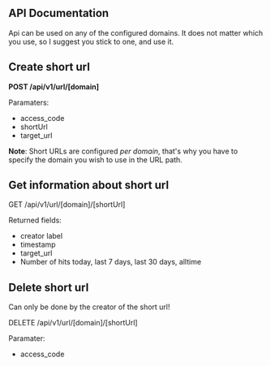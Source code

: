 API Documentation
-----------------

Api can be used on any of the configured domains. It does not matter which you use, so I suggest you stick to one, and use it. 

## Create short url

**POST /api/v1/url/[domain]**

Paramaters:
- access_code
- shortUrl
- target_url

**Note**: Short URLs are configured *per domain*, that's why you have to specify the domain you wish to use in the URL path. 

## Get information about short url

GET /api/v1/url/[domain]/[shortUrl]

Returned fields:
- creator label
- timestamp
- target_url
- Number of hits today, last 7 days, last 30 days, alltime

## Delete short url

Can only be done by the creator of the short url!

DELETE /api/v1/url/[domain]/[shortUrl]

Paramater:
- access_code
